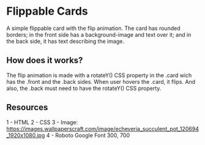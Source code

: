 # Flippable Cards

A simple flippable card with the flip animation. The card has rounded borders; in the front side has a background-image and text over it; and in the back side, it has text describing the image.

## How does it works?

The flip animation is made with a rotateY() CSS property in the .card wich has the .front and the .back sides. When user hovers the .card, it flips. And also, the .back must need to have the rotateY() CSS property.

## Resources

1 - HTML
2 - CSS
3 - Image: https://images.wallpaperscraft.com/image/echeveria_succulent_pot_120694_1920x1080.jpg
4 - Roboto Google Font 300, 700